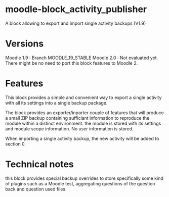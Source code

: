 moodle-block_activity_publisher
===============================

A block allowing to export and import single activity backups (V1.9)

Versions
========

Moodle 1.9 : Branch MOODLE_19_STABLE
Moodle 2.0 : Not evaluated yet. There might be no need to port this block features to Moodle 2.

Features
========

This block provides a simple and convenient way to export a single activity with all its settings into a single backup package.

The block provides an exporter/inporter couple of features that will produce a small ZIP backup containing sufficiant information to reproduce the module within a distinct environment.
the module is stored with its settings and module scope information. No user information is stored.

When importing a single activity backup, the new activity will be added to section 0.

Technical notes
===============

this block provides special backup overrides to store specifically some kind of plugins such as a Moodle test, aggregating
questions of the question back and question used files.